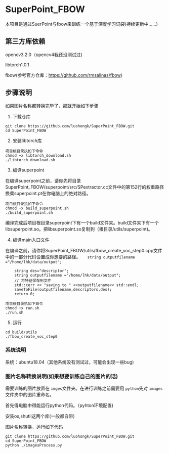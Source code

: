 # SuperPoint_FBOW

本项目是通过SuerPoint与fbow来训练一个基于深度学习词袋(持续更新中......)

## 第三方库依赖

opencv3.2.0（opencv4我还没测试过)

libtorch1.0.1

fbow(参考官方仓库：https://github.com/rmsalinas/fbow)

## 步骤说明

如果图片名称都转换完毕了，那就开始如下步骤

1. 下载仓库

```
git clone https://github.com/luohongk/SuperPoint_FBOW.git
cd SuperPoint_FBOW
```

2. 安装libtorch库

```
项目根目录执如下命令
chmod +x libtorch_download.sh
./libtorch_download.sh
```

3. 编译superpoint

在编译superpoint之前，请你先将目录SuperPoint_FBOW/superpoint/src/SPextractor.cc文件中的第152行的权重路径换乘superpoint.pt在你电脑上的绝对路径。

```
项目根目录执如下命令
chmod +x build_superpoint.sh
./build_superpoint.sh
```

编译完成后项目根目录superpoint下有一个build文件夹。build文件夹下有一个libsuperpoint.so。把libsuperpoint.so复制到（根目录/utils/superpoint)。

4. 编译main入口文件

在编译之前，请你将SuperPoint_FBOW/utils/fbow_create_voc_step0.cpp文件中的一部分代码设置成你想要的路径。`   string outputfilename ="/home/lhk/data/output";`

```
    string des="descriptor";
    string outputfilename ="/home/lhk/data/output";
    // 将特征保存到文件
    std::cerr << "saving to " <<outputfilename<< std::endl;
    saveToFile(outputfilename,descriptors,des);
    return 0;
```

```
项目根目录执如下命令
chmod +x run.sh
./run.sh
```

5. 运行

```
cd build/utils
./fbow_create_voc_step0 
```

### 系统说明

系统：ubuntu18.04（其他系统没有测试过，可能会出现一些bug)

### 图片名称转换说明(如果想要训练自己的图片的话)

需要训练的图片放置在 `imges`文件夹。在进行训练之前需要用 `python`先对 `images`文件夹中的图片重命名。

首先得电脑中得能运行python代码。（pyhton环境配置)

安装os,shutil这两个库(一般都自带)

图片名称转换，运行如下代码

```
git clone https://github.com/luohongk/SuperPoint_FBOW.git
cd SuperPoint_FBOW
python ./imagesProcess.py
```
